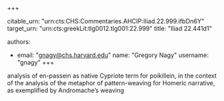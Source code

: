 +++


citable_urn: "urn:cts:CHS:Commentaries.AHCIP:Iliad.22.999.ifbDn6Y"
target_urn: "urn:cts:greekLit:tlg0012.tlg001:22.999"
title: "Iliad 22.441d1"

authors:
- email: "gnagy@chs.harvard.edu"
  name: "Gregory Nagy"
  username: "gnagy"
+++

<p>analysis of en-passein as native Cypriote term for poikillein, in the context of the analysis of the metaphor of pattern-weaving for Homeric narrative, as exemplified by Andromache’s weaving</p>